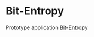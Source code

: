 # Bit-Entropy


Prototype application [Bit-Entropy](https://www.figma.com/proto/8zOWuGnVB6kXpOKQjBiQjS/Bit-Entropy?node-id=409%3A94&scaling=min-zoom&page-id=0%3A1&starting-point-node-id=409%3A94)

